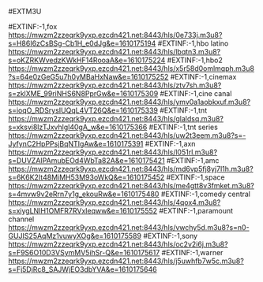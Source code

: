 
#EXTM3U

#EXTINF:-1,fox
https://mwzm2zzeqrk9yxp.ezcdn421.net:8443/hls/0e733j.m3u8?s=H86I6zCsBSg-Cb1H_e0dJg&e=1610175194
#EXTINF:-1,hbo latino
https://mwzm2zzeqrk9yxp.ezcdn421.net:8443/hls/lbqtn3.m3u8?s=oKZRKWvedzKWkHF14RooaA&e=1610175224
#EXTINF:-1,hbo2
https://mwzm2zzeqrk9yxp.ezcdn421.net:8443/hls/x5r58d0omlmqph.m3u8?s=64e0zGeG5u7h0yMBaHxNaw&e=1610175252
#EXTINF:-1,cinemax
https://mwzm2zzeqrk9yxp.ezcdn421.net:8443/hls/ztv7sh.m3u8?s=zklXME_99riNHS6N8PprGw&e=1610175309
#EXTINF:-1,cine canal
https://mwzm2zzeqrk9yxp.ezcdn421.net:8443/hls/ymv0a1aobkxuf.m3u8?s=ioqO_RDSrysIUQqL4VT26Q&e=1610175339
#EXTINF:-1,tnt 
https://mwzm2zzeqrk9yxp.ezcdn421.net:8443/hls/glaldsq.m3u8?s=xksvi8lzTJxvhlgl40gA_w&e=1610175366
#EXTINF:-1,tnt series
https://mwzm2zzeqrk9yxp.ezcdn421.net:8443/hls/uw2t3eem.m3u8?s=-JyfynC2HpPPsjBqNTIgAw&e=1610175391
#EXTINF:-1,axn
https://mwzm2zzeqrk9yxp.ezcdn421.net:8443/hls/l051rl.m3u8?s=DUVZAIPAmubEOd4WbTa82A&e=1610175421
#EXTINF:-1,amc
https://mwzm2zzeqrk9yxp.ezcdn421.net:8443/hls/md6vp5fj8yj7l1h.m3u8?s=6K6K2It48MiMH53M93oWkQ&e=1610175452
#EXTINF:-1,space
https://mwzm2zzeqrk9yxp.ezcdn421.net:8443/hls/me4gtt8v3fmket.m3u8?s=4mvw9v2eRrn7y1g_ekouRw&e=1610175480
#EXTINF:-1,comedy central
https://mwzm2zzeqrk9yxp.ezcdn421.net:8443/hls/4qox4.m3u8?s=xiygLNIH1OMFR7RVxIeqww&e=1610175552
#EXTINF:-1,paramount channel
https://mwzm2zzeqrk9yxp.ezcdn421.net:8443/hls/vwchy5d.m3u8?s=n0-GUJIS25AqMz1vuwyXOg&e=1610175589
#EXTINF:-1,sony
https://mwzm2zzeqrk9yxp.ezcdn421.net:8443/hls/oc2v2i6j.m3u8?s=F9S6O10D3VSymMV5ihSr-Q&e=1610175617
#EXTINF:-1,warner 
https://mwzm2zzeqrk9yxp.ezcdn421.net:8443/hls/j5uwhfb7w5c.m3u8?s=Fj5DjRc8_SAJWjEO3dbYVA&e=1610175646


